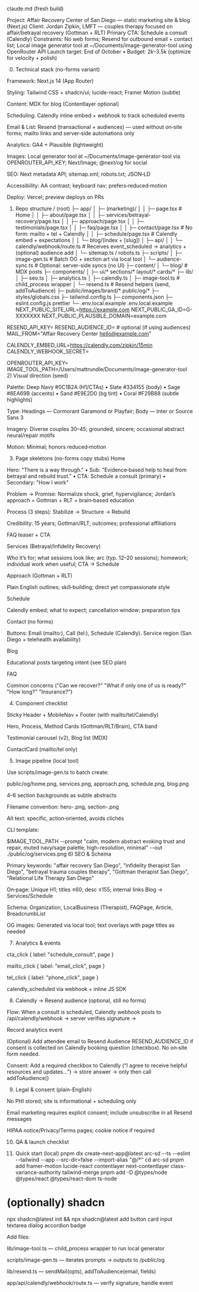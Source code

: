 claude.md (fresh build)

Project: Affair Recovery Center of San Diego — static marketing site & blog (Next.js) Client: Jordan Zipkin, LMFT — couples therapy focused on affair/betrayal recovery (Gottman + RLT) Primary CTA: Schedule a consult (Calendly) Constraints: No web forms; Resend for outbound email + contact list; Local image generator tool at ~/Documents/image-generator-tool using OpenRouter API Launch target: End of October • Budget: $2k–$3.5k (optimize for velocity + polish)

0) Technical stack (no-forms variant)

Framework: Next.js 14 (App Router)

Styling: Tailwind CSS + shadcn/ui; lucide-react; Framer Motion (subtle)

Content: MDX for blog (Contentlayer optional)

Scheduling: Calendly inline embed + webhook to track scheduled events

Email & List: Resend (transactional + audiences) — used without on‑site forms; mailto links and server‑side automations only

Analytics: GA4 + Plausible (lightweight)

Images: Local generator tool at ~/Documents/image-generator-tool via OPENROUTER_API_KEY; Next/Image; @next/og for social

SEO: Next metadata API; sitemap.xml; robots.txt; JSON‑LD

Accessibility: AA contrast; keyboard nav; prefers‑reduced‑motion

Deploy: Vercel; preview deploys on PRs

1) Repo structure
/ (root)
  ├─ app/
  │   ├─ (marketing)/
  │   │   ├─ page.tsx                 # Home
  │   │   ├─ about/page.tsx
  │   │   ├─ services/betrayal-recovery/page.tsx
  │   │   ├─ approach/page.tsx
  │   │   ├─ testimonials/page.tsx
  │   │   ├─ faq/page.tsx
  │   │   ├─ contact/page.tsx         # No form: mailto + tel + Calendly
  │   │   ├─ schedule/page.tsx        # Calendly embed + expectations
  │   │   └─ blog/(index + [slug])
  │   ├─ api/
  │   │   └─ calendly/webhook/route.ts  # Receives event_scheduled → analytics + (optional) audience add
  │   └─ sitemap.ts / robots.ts
  ├─ scripts/
  │   ├─ image-gen.ts                 # Batch OG + section art via local tool
  │   └─ audience-sync.ts             # Optional: server-side syncs (no UI)
  ├─ content/
  │   └─ blog/                        # MDX posts
  ├─ components/
  │   ├─ ui/*  sections/*  layout/*  cards/*
  ├─ lib/
  │   ├─ seo.ts
  │   ├─ analytics.ts
  │   ├─ calendly.ts
  │   ├─ image-tool.ts                # child_process wrapper
  │   └─ resend.ts                    # Resend helpers (send, addToAudience)
  ├─ public/images/brand/*  public/og/*
  ├─ styles/globals.css
  ├─ tailwind.config.ts
  ├─ components.json
  ├─ eslint.config.js  prettier
  └─ .env.local.example
.env.local.example
NEXT_PUBLIC_SITE_URL=https://example.com
NEXT_PUBLIC_GA_ID=G-XXXXXXX
NEXT_PUBLIC_PLAUSIBLE_DOMAIN=example.com


RESEND_API_KEY=
RESEND_AUDIENCE_ID=               # optional (if using audiences)
MAIL_FROM="Affair Recovery Center <hello@example.com>"


CALENDLY_EMBED_URL=https://calendly.com/zipkin/15min
CALENDLY_WEBHOOK_SECRET=


OPENROUTER_API_KEY=
IMAGE_TOOL_PATH=/Users/mattrundle/Documents/image-generator-tool
2) Visual direction (seed)

Palette: Deep Navy #0C1B2A (H1/CTAs) • Slate #334155 (body) • Sage #8EA69B (accents) • Sand #E9E2D0 (bg tint) • Coral #F29B88 (subtle highlights)

Type: Headings — Cormorant Garamond or Playfair; Body — Inter or Source Sans 3

Imagery: Diverse couples 30–45; grounded, sincere; occasional abstract neural/repair motifs

Motion: Minimal; honors reduced‑motion

3) Page skeletons (no-forms copy stubs)
Home

Hero: "There is a way through." • Sub: "Evidence‑based help to heal from betrayal and rebuild trust." • CTA: Schedule a consult (primary) • Secondary: "How I work"

Problem → Promise: Normalize shock, grief, hypervigilance; Jordan’s approach = Gottman + RLT + brain‑based education

Process (3 steps): Stabilize → Structure → Rebuild

Credibility: 15 years; Gottman/RLT; outcomes; professional affiliations

FAQ teaser + CTA

Services (Betrayal/Infidelity Recovery)

Who it’s for; what sessions look like; arc (typ. 12–20 sessions); homework; individual work when useful; CTA → Schedule

Approach (Gottman + RLT)

Plain English outlines; skill‑building; direct yet compassionate style

Schedule

Calendly embed; what to expect; cancellation window; preparation tips

Contact (no forms)

Buttons: Email (mailto:), Call (tel:), Schedule (Calendly). Service region (San Diego + telehealth availability)

Blog

Educational posts targeting intent (see SEO plan)

FAQ

Common concerns ("Can we recover?" "What if only one of us is ready?" "How long?" "Insurance?")

4) Component checklist

Sticky Header + MobileNav + Footer (with mailto/tel/Calendly)

Hero, Process, Method Cards (Gottman/RLT/Brain), CTA band

Testimonial carousel (v2), Blog list (MDX)

ContactCard (mailto/tel only)

5) Image pipeline (local tool)

Use scripts/image-gen.ts to batch create:

public/og/home.png, services.png, approach.png, schedule.png, blog.png

4–6 section backgrounds as subtle abstracts

Filename convention: hero-<page>.png, section-<name>.png

Alt text: specific, action‑oriented, avoids clichés

CLI template:

$IMAGE_TOOL_PATH --prompt "calm, modern abstract evoking trust and repair, muted navy/sage palette, high-resolution, minimal" --out ./public/og/services.png
6) SEO & Schema

Primary keywords: "affair recovery San Diego", "infidelity therapist San Diego", "betrayal trauma couples therapy", "Gottman therapist San Diego", "Relational Life Therapy San Diego"

On‑page: Unique H1; titles ≤60; desc ≤155; internal links Blog → Services/Schedule

Schema: Organization, LocalBusiness (Therapist), FAQPage, Article, BreadcrumbList

OG images: Generated via local tool; text overlays with page titles as needed

7) Analytics & events

cta_click { label: "schedule_consult", page }

mailto_click { label: "email_click", page }

tel_click { label: "phone_click", page }

calendly_scheduled via webhook + inline JS SDK

8) Calendly → Resend audience (optional, still no forms)

Flow: When a consult is scheduled, Calendly webhook posts to /api/calendly/webhook → server verifies signature →

Record analytics event

(Optional) Add attendee email to Resend Audience RESEND_AUDIENCE_ID if consent is collected on Calendly booking question (checkbox). No on‑site form needed.

Consent: Add a required checkbox to Calendly (“I agree to receive helpful resources and updates…”) → store answer → only then call addToAudience()

9) Legal & consent (plain-English)

No PHI stored; site is informational + scheduling only

Email marketing requires explicit consent; include unsubscribe in all Resend messages

HIPAA notice/Privacy/Terms pages; cookie notice if required

10) QA & launch checklist




11) Quick start (local)
pnpm dlx create-next-app@latest arc-sd --ts --eslint --tailwind --app --src-dir=false --import-alias "@/*"
cd arc-sd
pnpm add framer-motion lucide-react contentlayer next-contentlayer class-variance-authority tailwind-merge
pnpm add -D @types/node @types/react @types/react-dom ts-node
# (optionally) shadcn
npx shadcn@latest init && npx shadcn@latest add button card input textarea dialog accordion badge

Add files:

lib/image-tool.ts — child_process wrapper to run local generator

scripts/image-gen.ts — iterates prompts → outputs to /public/og

lib/resend.ts — sendMail(opts), addToAudience(email, fields)

app/api/calendly/webhook/route.ts — verify signature, handle event